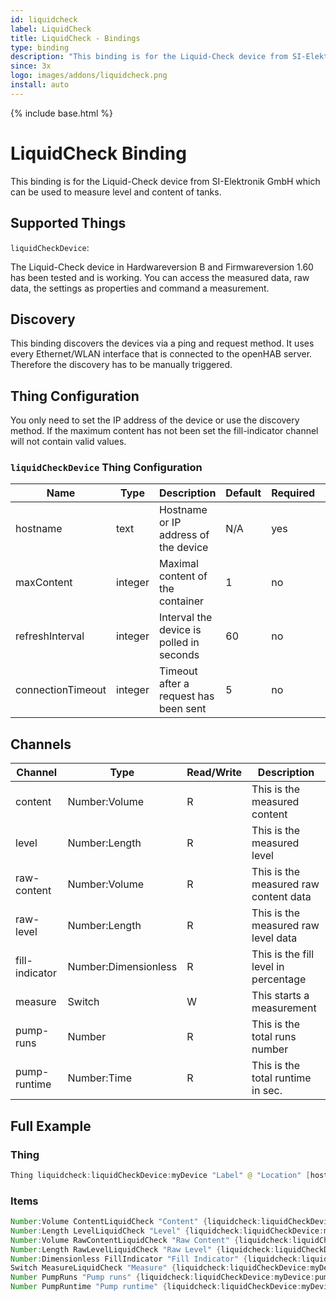 ```yaml
---
id: liquidcheck
label: LiquidCheck
title: LiquidCheck - Bindings
type: binding
description: "This binding is for the Liquid-Check device from SI-Elektronik GmbH which can be used to measure level and content of tanks."
since: 3x
logo: images/addons/liquidcheck.png
install: auto
---
```


<!-- Attention authors: Do not edit directly. Please add your changes to the appropriate source repository -->

{% include base.html %}

<AddonLogo />

# LiquidCheck Binding

This binding is for the Liquid-Check device from SI-Elektronik GmbH which can be used to measure level and content of tanks.

## Supported Things

`liquidCheckDevice`:

The Liquid-Check device in Hardwareversion B and Firmwareversion 1.60 has been tested and is working.
You can access the measured data, raw data, the settings as properties and command a measurement.

## Discovery

This binding discovers the devices via a ping and request method.
It uses every Ethernet/WLAN interface that is connected to the openHAB server.
Therefore the discovery has to be manually triggered.

## Thing Configuration

You only need to set the IP address of the device or use the discovery method.
If the maximum content has not been set the fill-indicator channel will not contain valid values.

### `liquidCheckDevice` Thing Configuration

| Name             | Type    | Description                              | Default | Required | Advanced |
|------------------|---------|------------------------------------------|---------|----------|----------|
| hostname         | text    | Hostname or IP address of the device     | N/A     | yes      | no       |
| maxContent       | integer | Maximal content of the container         | 1       | no       | no       |
| refreshInterval  | integer | Interval the device is polled in seconds | 60      | no       | yes      |
| connectionTimeout| integer | Timeout after a request has been sent    | 5       | no       | yes      |

## Channels

| Channel        | Type                        | Read/Write | Description                           |
|----------------|-----------------------------|------------|---------------------------------------|
| content        | Number:Volume               | R          | This is the measured content          |
| level          | Number:Length               | R          | This is the measured level            |
| raw-content    | Number:Volume               | R          | This is the measured raw content data |
| raw-level      | Number:Length               | R          | This is the measured raw level data   |
| fill-indicator | Number:Dimensionless        | R          | This is the fill level in percentage  |
| measure        | Switch                      | W          | This starts a measurement             |
| pump-runs      | Number                      | R          | This is the total runs number         |
| pump-runtime   | Number:Time                 | R          | This is the total runtime in sec.     |

## Full Example

### Thing

```java
Thing liquidcheck:liquidCheckDevice:myDevice "Label" @ "Location" [hostname="XXX.XXX.XXX.XXX", maxContent=9265, refreshInterval=600, connectionTimeout=5]
```

### Items

```java
Number:Volume ContentLiquidCheck "Content" {liquidcheck:liquidCheckDevice:myDevice:content}
Number:Length LevelLiquidCheck "Level" {liquidcheck:liquidCheckDevice:myDevice:level}
Number:Volume RawContentLiquidCheck "Raw Content" {liquidcheck:liquidCheckDevice:myDevice:raw-content}
Number:Length RawLevelLiquidCheck "Raw Level" {liquidcheck:liquidCheckDevice:myDevice:raw-level}
Number:Dimensionless FillIndicator "Fill Indicator" {liquidcheck:liquidCheckDevice:myDevice:fill-indicator}
Switch MeasureLiquidCheck "Measure" {liquidcheck:liquidCheckDevice:myDevice:measure}
Number PumpRuns "Pump runs" {liquidcheck:liquidCheckDevice:myDevice:pump-runs}
Number PumpRuntime "Pump runtime" {liquidcheck:liquidCheckDevice:myDevice:pump-runtime}
```
